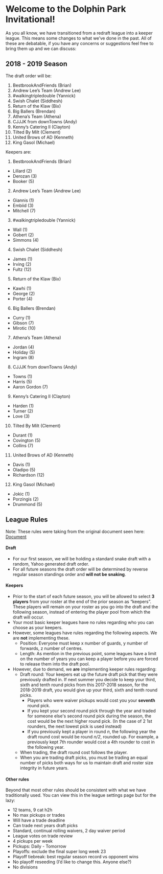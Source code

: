 # Welcome to the Dolphin Park Invitational!

As you all know, we have transitioned from a redraft league into a keeper league. This means some changes to what we’ve done in the past. All of these are debatable, if you have any concerns or suggestions feel free to bring them up and we can discuss:

## 2018 - 2019 Season

The draft order will be:
1. BestbrookAndFriends (Brian)
2. Andrew Lee’s Team (Andrew Lee)
3. #walkingtripledouble (Yannick)
4. Swish Chalet (Siddhesh)
5. Return of the Klaw (Bix)
6. Big Ballers (Brendan)
7. Athena’s Team (Athena)
8. CJJJK from downTowns (Andy)
9. Kenny’s Catering II (Clayton)
10. Tilted By Milt (Clement)
11. United Brows of AD (Kenneth)
12. King Gasol (Michael)

Keepers are: 
1. BestbrookAndFriends (Brian)
- Lillard (2)
- Derozan (3)
- Booker (5)

2. Andrew Lee’s Team (Andrew Lee)
- Giannis (1)
- Embiid (3)
- Mitchell (7)

3. #walkingtripledouble (Yannick)
- Wall (1)
- Gobert (2)
- Simmons (4)

4. Swish Chalet (Siddhesh)
- James (1)
- Irving (2)
- Fultz (12)

5. Return of the Klaw (Bix)
- Kawhi (1)
- George (2)
- Porter (4)

6. Big Ballers (Brendan)
- Curry (1)
- Gibson (7)
- Mirotic (10)

7. Athena’s Team (Athena)
- Jordan (4)
- Holiday (5)
- Ingram (8)

8. CJJJK from downTowns (Andy)
- Towns (1)
- Harris (5)
- Aaron Gordon (7)

9. Kenny’s Catering II (Clayton)
- Harden (1)
- Turner (2)
- Love (3)

10. Tilted By Milt (Clement)
- Durant (1)
- Covington (5)
- Collins (7)

11. United Brows of AD (Kenneth)
- Davis (1)
- Oladipo (5)
- Richardson (12)

12. King Gasol (Michael)
- Jokic (1)
- Porzingis (2)
- Drummond (5)

## League Rules

Note: These rules were taking from the original document seen here: [Document](https://docs.google.com/document/d/1mteDWxl_k1o5M1ewCmzkMov5cT64Nm-PAv40IKVRbII)

#### Draft
 - For our first season, we will be holding a standard snake draft with a random, Yahoo generated draft order. 
 - For all future seasons the draft order will be determined by reverse regular season standings order and **will not be snaking**. 

#### Keepers
- Prior to the start of each future season, you will be allowed to select **3 players** from your roster at the end of the prior season as “keepers”. These players will remain on your roster as you go into the draft and the following season, instead of entering the player pool from which the draft will occur. 
- Your most basic keeper leagues have no rules regarding who you can choose as your keepers. 
- However, some leagues have rules regarding the following aspects. We are **not** implementing these.
    - Position: Everyone must keep x number of guards, y number of forwards, z number of centres.
    - Length: As mention in the previous point, some leagues have a limit on the number of years you can keep a player before you are forced to release them into the draft pool. 
- However, due to demand, we **are** implementing keeper rules regarding:
    - Draft round: Your keepers eat up the future draft pick that they were previously drafted in. If next summer you decide to keep your third, sixth and tenth round picks from this 2017-2018 season, for the 2018-2019 draft, you would give up your third, sixth and tenth round picks. 
        - Players who were waiver pickups would cost you your **seventh** round pick.
        - If you kept your second round pick through the year and traded for someone else's second round pick during the season, the cost would be the next higher round pick. (In the case of 2 1st rounders, the next lowest pick is used instead) 
        - If you previously kept a player in round *n*, the following year the draft round cost would be round *n/2*, rounded up. For example, a previously kept 7th rounder would cost a 4th rounder to cost in the following year.
    - When trading, the draft round cost follows the player.
    - When you are trading draft picks, you must be trading an equal number of picks both ways for us to maintain draft and roster size integrity in future years. 

#### Other rules
Beyond that most other rules should be consistent with what we have traditionally used. 
You can view this in the league settings page but for the lazy:
 - 12 teams, 9 cat h2h
 - No max pickups or trades 
 - Will have a trade deadline
 - Can trade next years draft picks
 - Standard, continual rolling waivers, 2 day waiver period
 - League votes on trade review 
 - 4 pickups per week
 - Pickups: Daily - Tomorrow
 - Playoffs: exclude the final super long week 23
 - Playoff tiebreak: best regular season record vs opponent wins
 - No playoff reseeding (I’d like to change this. Anyone else?)
 - No divisions
